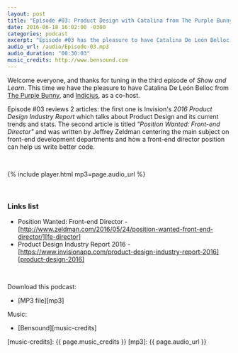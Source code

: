 ```yaml
---
layout: post
title: "Episode #03: Product Design with Catalina from The Purple Bunny"
date: 2016-06-18 16:02:00 -0300
categories: podcast
excerpt: "Episode #03 has the pleasure to have Catalina De León Belloc as a co-host. #03 reviews 2 articles: the first one is Invision's 2016 Product Design Industry Report which talks about Product Design and its current trends and stats. The second article was written by Jeffrey Zeldman and its main subject are front-end development departments and how a front-end director position can help us write better code"
audio_url: /audio/Episode-03.mp3
audio_duration: "00:30:03"
music_credits: http://www.bensound.com
---
```

Welcome everyone, and thanks for tuning in the third episode of _Show and Learn_. This time we have the pleasure to have Catalina De León Belloc from [The Purple Bunny][tpb], and [Indicius][indi], as a co-host.

Episode \#03 reviews 2 articles: the first one is Invision's *2016 Product Design Industry Report* which talks about Product Design and its current trends and stats. The second article is titled *"Position Wanted: Front-end Director"* and was written by Jeffrey Zeldman centering the main subject on front-end development departments and how a front-end director position can help us write better code.

&nbsp;

{% include player.html mp3=page.audio_url %}

&nbsp;

### Links list
* Position Wanted: Front-end Director - [http://www.zeldman.com/2016/05/24/position-wanted-front-end-director/][fe-director]
* Product Design Industry Report 2016 - [https://www.invisionapp.com/product-design-industry-report-2016][product-design-2016]

&nbsp;

Download this podcast:

* [MP3 file][mp3]

Music:

* [Bensound][music-credits]

[tpb]: http://thepurplebunny.com/
[indi]: http://indicius.com/
[fe-director]: http://www.zeldman.com/2016/05/24/position-wanted-front-end-director/
[product-design-2016]: https://www.invisionapp.com/product-design-industry-report-2016/
[music-credits]: {{ page.music_credits }}
[mp3]: {{ page.audio_url }}
